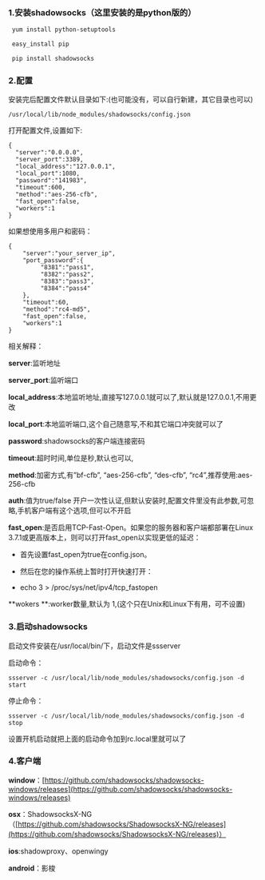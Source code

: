 ### 1.安装shadowsocks（这里安装的是python版的）

```bash
 yum install python-setuptools

 easy_install pip 

 pip install shadowsocks
```

### 2.配置

安装完后配置文件默认目录如下:\(也可能没有，可以自行新建，其它目录也可以\)

`/usr/local/lib/node_modules/shadowsocks/config.json`

打开配置文件,设置如下:

```
{
  "server":"0.0.0.0",
  "server_port":3389,
  "local_address":"127.0.0.1",
  "local_port":1080,
  "password":"141983",
  "timeout":600,
  "method":"aes-256-cfb",
  "fast_open":false,
  "workers":1
}
```

如果想使用多用户和密码：

```
{
    "server":"your_server_ip",
    "port_password":{
         "8381":"pass1",
         "8382":"pass2",
         "8383":"pass3",
         "8384":"pass4"
    },
    "timeout":60,
    "method":"rc4-md5",
    "fast_open":false,
    "workers":1
}
```

相关解释：

**server**:监听地址

**server\_port**:监听端口

**local\_address**:本地监听地址,直接写127.0.0.1就可以了,默认就是127.0.0.1,不用更改

**local\_port**:本地监听端口,这个自己随意写,不和其它端口冲突就可以了

**password**:shadowsocks的客户端连接密码

**timeout**:超时时间,单位是秒,默认也可以,

**method**:加密方式,有”bf-cfb”, “aes-256-cfb”, “des-cfb”, “rc4”,推荐使用:aes-256-cfb

**auth**:值为true/false 开户一次性认证,但默认安装时,配置文件里没有此参数,可忽略,手机客户端有这个选项,但可以不开启

**fast\_open**:是否启用TCP-Fast-Open。如果您的服务器和客户端都部署在Linux 3.7.1或更高版本上，则可以打开fast\_open以实现更低的延迟：

* 首先设置fast\_open为true在config.json。

* 然后在您的操作系统上暂时打开快速打开：

* echo 3 &gt;  /proc/sys/net/ipv4/tcp\_fastopen

**wokers **:worker数量,默认为 1,\(这个只在Unix和Linux下有用，可不设置\)

### 3.启动shadowsocks

启动文件安装在/usr/local/bin/下，启动文件是ssserver

启动命令：

```
ssserver -c /usr/local/lib/node_modules/shadowsocks/config.json -d start
```

停止命令：

  `ssserver -c /usr/local/lib/node_modules/shadowsocks/config.json -d stop`

设置开机启动就把上面的启动命令加到rc.local里就可以了

### 4.客户端

**window**：[https://github.com/shadowsocks/shadowsocks-windows/releases](https://github.com/shadowsocks/shadowsocks-windows/releases)

**osx**：ShadowsocksX-NG（[https://github.com/shadowsocks/ShadowsocksX-NG/releases](https://github.com/shadowsocks/ShadowsocksX-NG/releases)）

**ios**:shadowproxy、openwingy

**android**：影梭

